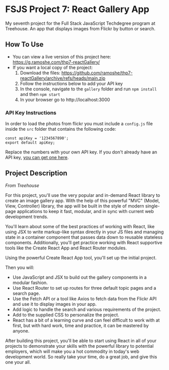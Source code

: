 # FSJS Project 7: React Gallery App
 My seventh project for the Full Stack JavaScript Techdegree program at Treehouse. An app that displays images from Flickr by button or search.
 
## How To Use
 - You can view a live version of this project here: https://g.ramoshe.com/thp7-reactGallery/
 - If you want a local copy of the project:
    1. Download the files: https://github.com/ramoshe/thp7-reactGallery/archive/refs/heads/main.zip
    2. Follow the instructions below to add your API key
    3. In the console, navigate to the `gallery` folder and run `npm install` and then `npm start`
    4. In your browser go to http://localhost:3000

### API Key Instructions
In order to load the photos from flickr you must include a `config.js` file inside the `src` folder that contains the following code:
```
const apiKey = '1234567890';
export default apiKey;
```
Replace the numbers with your own API key. If you don't already have an API key, [you can get one here](https://www.flickr.com/services/apps/create/apply/).

## Project Description
*From Treehouse*

For this project, you'll use the very popular and in-demand React library to create an image gallery app. With the help of this powerful "MVC" (Model, View, Controller) library, the app will be built in the style of modern single-page applications to keep it fast, modular, and in sync with current web development trends.

You'll learn about some of the best practices of working with React, like using JSX to write markup-like syntax directly in your JS files and managing state in a container component that passes data down to reusable stateless components. Additionally, you'll get practice working with React supportive tools like the Create React App and React Router modules.

Using the powerful Create React App tool, you'll set up the initial project.

Then you will:
 - Use JavaScript and JSX to build out the gallery components in a modular fashion.
 - Use React Router to set up routes for three default topic pages and a search page.
 - Use the Fetch API or a tool like Axios to fetch data from the Flickr API and use it to display images in your app.
 - Add logic to handle the search and various requirements of the project.
 - Add to the supplied CSS to personalize the project.
 - React has a bit of a learning curve and can feel difficult to work with at first, but with hard work, time and practice, it can be mastered by anyone.

After building this project, you'll be able to start using React in all of your projects to demonstrate your skills with the powerful library to potential employers, which will make you a hot commodity in today's web development world. So really take your time, do a great job, and give this one your all.

